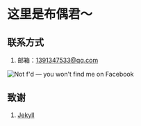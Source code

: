 # 这里是布偶君～
## 联系方式
1. 邮箱：[1391347533@qq.com](mailto:1391347533@qq.com)

![Not f'd — you won't find me on Facebook](https://static.fsf.org/nosvn/no-facebook-me.png)
## 致谢
1. [Jekyll](https://jekyllrb.com/)
